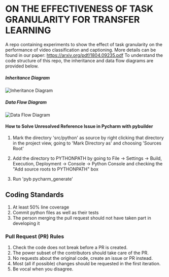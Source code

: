 #  ON THE EFFECTIVENESS OF TASK GRANULARITY FOR TRANSFER LEARNING

A repo containing experiments to show the effect of task granularity on the performance of video classification and captioning. 
More details can be found in our paper:
https://arxiv.org/pdf/1804.09235.pdf
To understand the code structure of this repo, the inheritance and data flow diagrams are provided below.

##### Inheritance Diagram

![Inheritance Diagram](https://github.com/fmahdisoltani/misc2/blob/master/images/Inheritance_Diagram.jpg?raw=true "Inheritance Diagram")

##### Data Flow Diagram 
![Data Flow Diagram](https://github.com/fmahdisoltani/misc2/blob/master/images/Data_Flow_Diagram.jpg?raw=true "Data Flow Diagram")

#### How to Solve Unresolved Reference Issue in Pycharm with pybuilder

1. Mark the directory 'src/python' as source by right clicking that directory in the project view, going to 'Mark Directory as' and choosing 'Sources Root'

2. Add the directory to PYTHONPATH by going to File -> Settings -> Build, Execution, Deployment -> Console -> Python Console and checking the "Add source roots to PYTHONPATH" box

3. Run 'pyb pycharm\_generate'   

## Coding Standards

1. At least 50% line coverage
2. Commit python files as well as their tests
3. The person merging the pull request should not have taken part in developing it

### Pull Request (PR) Rules

1. Check the code does not break before a PR is created.
2. The power subset of the contributors should take care of the PR.
3. No requests about the original code, create an issue or PR instead.
4. Most (all if possible) changes should be requested in the first iteration.
5. Be vocal when you disagree.
